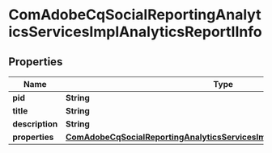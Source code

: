 

# ComAdobeCqSocialReportingAnalyticsServicesImplAnalyticsReportIInfo

## Properties

Name | Type | Description | Notes
------------ | ------------- | ------------- | -------------
**pid** | **String** |  |  [optional]
**title** | **String** |  |  [optional]
**description** | **String** |  |  [optional]
**properties** | [**ComAdobeCqSocialReportingAnalyticsServicesImplAnalyticsReportIProperties**](ComAdobeCqSocialReportingAnalyticsServicesImplAnalyticsReportIProperties.md) |  |  [optional]



